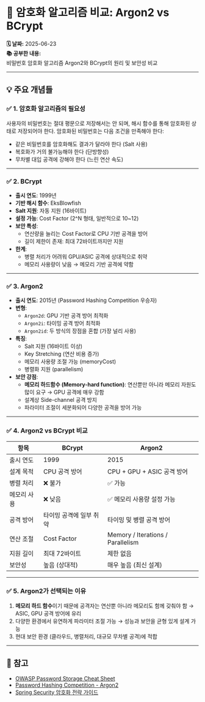 
# 🔐 암호화 알고리즘 비교: Argon2 vs BCrypt

**🗓 날짜:** 2025-06-23  
**📚 공부한 내용:**  
비밀번호 암호화 알고리즘 Argon2와 BCrypt의 원리 및 보안성 비교

---

## 💡 주요 개념들

### ✅ 1. 암호화 알고리즘의 필요성
사용자의 비밀번호는 절대 평문으로 저장해서는 안 되며, 해시 함수를 통해 암호화된 상태로 저장되어야 한다. 암호화된 비밀번호는 다음 조건을 만족해야 한다:
- 같은 비밀번호를 암호화해도 결과가 달라야 한다 (Salt 사용)
- 복호화가 거의 불가능해야 한다 (단방향성)
- 무차별 대입 공격에 강해야 한다 (느린 연산 속도)

---

### ✅ 2. BCrypt
- **출시 연도**: 1999년
- **기반 해시 함수**: EksBlowfish
- **Salt 지원**: 자동 지원 (16바이트)
- **설정 가능**: Cost Factor (2^N 형태, 일반적으로 10~12)
- **보안 특성**:
    - 연산량을 늘리는 Cost Factor로 CPU 기반 공격을 방어
    - 길이 제한이 존재: 최대 72바이트까지만 지원
- **한계**:
    - 병렬 처리가 어려워 GPU/ASIC 공격에 상대적으로 취약
    - 메모리 사용량이 낮음 → 메모리 기반 공격에 약함

---

### ✅ 3. Argon2
- **출시 연도**: 2015년 (Password Hashing Competition 우승자)
- **변형**:
    - `Argon2d`: GPU 기반 공격 방어 최적화
    - `Argon2i`: 타이밍 공격 방어 최적화
    - `Argon2id`: 두 방식의 장점을 혼합 (가장 널리 사용)
- **특징**:
    - Salt 지원 (16바이트 이상)
    - Key Stretching (연산 비용 증가)
    - 메모리 사용량 조절 가능 (memoryCost)
    - 병렬화 지원 (parallelism)
- **보안 강점**:
    - **메모리 하드함수 (Memory-hard function)**: 연산뿐만 아니라 메모리 자원도 많이 요구 → GPU 공격에 매우 강함
    - 설계상 Side-channel 공격 방지
    - 파라미터 조절이 세분화되어 다양한 공격을 방어 가능

---

### ✅ 4. Argon2 vs BCrypt 비교

| 항목 | BCrypt | Argon2 |
|------|--------|--------|
| 출시 연도 | 1999 | 2015 |
| 설계 목적 | CPU 공격 방어 | CPU + GPU + ASIC 공격 방어 |
| 병렬 처리 | ❌ 불가 | ✅ 가능 |
| 메모리 사용 | ❌ 낮음 | ✅ 메모리 사용량 설정 가능 |
| 공격 방어 | 타이밍 공격에 일부 취약 | 타이밍 및 병렬 공격 방어 |
| 연산 조절 | Cost Factor | Memory / Iterations / Parallelism |
| 지원 길이 | 최대 72바이트 | 제한 없음 |
| 보안성 | 높음 (상대적) | 매우 높음 (최신 설계) |

---

### ✅ 5. Argon2가 선택되는 이유
1. **메모리 하드 함수**이기 때문에 공격자는 연산뿐 아니라 메모리도 함께 갖춰야 함 → ASIC, GPU 공격 방어에 유리
2. 다양한 환경에서 유연하게 파라미터 조절 가능 → 성능과 보안을 균형 있게 설계 가능
3. 현대 보안 환경 (클라우드, 병렬처리, 대규모 무차별 공격)에 적합

---

## 🔗 참고
- [OWASP Password Storage Cheat Sheet](https://cheatsheetseries.owasp.org/cheatsheets/Password_Storage_Cheat_Sheet.html)
- [Password Hashing Competition - Argon2](https://password-hashing.net/)
- [Spring Security 암호화 전략 가이드](https://docs.spring.io/spring-security/)

